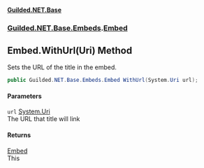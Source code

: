 
#### [Guilded.NET.Base](index 'index')
### [Guilded.NET.Base.Embeds](index#Guilded_NET_Base_Embeds 'Guilded.NET.Base.Embeds').[Embed](Embed 'Guilded.NET.Base.Embeds.Embed')
## Embed.WithUrl(Uri) Method
Sets the URL of the title in the embed.  
```csharp
public Guilded.NET.Base.Embeds.Embed WithUrl(System.Uri url);
```

#### Parameters
<a name='Guilded_NET_Base_Embeds_Embed_WithUrl(System_Uri)_url'></a>
`url` [System.Uri](https://docs.microsoft.com/en-us/dotnet/api/System.Uri 'System.Uri')  
The URL that title will link
  

#### Returns
[Embed](Embed 'Guilded.NET.Base.Embeds.Embed')  
This

